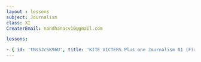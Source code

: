 ```yaml
--- 
layout : lessons 
subject: Journalism
class: XI
CreaterEmail: nandhanacv10@gmail.com

lessons: 

- { id: 'tNs5JcSK96U', title: 'KITE VICTERS Plus one Journalism 01 (First Bell-ഫസ്റ്റ് ബെല്‍)' }
---
```

